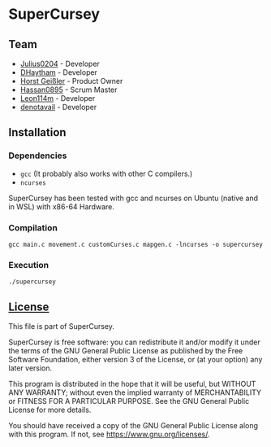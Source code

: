 # SuperCursey

## Team

- [Julius0204](https://github.com/Julius0204) - Developer
- [DHaytham](https://github.com/DHaytham) - Developer
- [Horst Geißler](https://github.com/fdai5433) - Product Owner
- [Hassan0895](https://github.com/Hassan0895) - Scrum Master
- [Leon114m](https://github.com/Leon114m) - Developer
- [denotavail](https://github.com/denotavail) - Developer

## Installation

### Dependencies

- `gcc` (It probably also works with other C compilers.)
- `ncurses`

SuperCursey has been tested with gcc and ncurses on Ubuntu (native and in WSL) with x86-64 Hardware.

### Compilation

```
gcc main.c movement.c customCurses.c mapgen.c -lncurses -o supercursey
```

### Execution

```
./supercursey
```

## [License](COPYING)

This file is part of SuperCursey.

SuperCursey is free software: you can redistribute it and/or modify
it under the terms of the GNU General Public License as published by
the Free Software Foundation, either version 3 of the License, or
(at your option) any later version.

This program is distributed in the hope that it will be useful,
but WITHOUT ANY WARRANTY; without even the implied warranty of
MERCHANTABILITY or FITNESS FOR A PARTICULAR PURPOSE.  See the
GNU General Public License for more details.

You should have received a copy of the GNU General Public License
along with this program.  If not, see <https://www.gnu.org/licenses/>.
